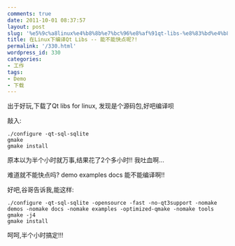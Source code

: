 ```yaml
---
comments: true
date: 2011-10-01 08:37:57
layout: post
slug: '%e5%9c%a8linux%e4%b8%8b%e7%bc%96%e8%af%91qt-libs-%e8%83%bd%e4%b8%8d%e8%83%bd%e5%bf%ab%e7%82%b9%e5%91%a2'
title: 在Linux下编译Qt Libs -- 能不能快点呢?!
permalink: '/330.html'
wordpress_id: 330
categories:
- 工作
tags:
- Demo
- 下载
---
```


出于好玩,下载了Qt libs for linux, 发现是个源码包,好吧编译呗

敲入:

    
    
    ./configure -qt-sql-sqlite
    gmake
    gmake install
    


原本以为半个小时就万事,结果花了2个多小时!! 我吐血啊...

难道就不能快点吗? demo examples docs 能不能编译啊!!

好吧,谷哥告诉我,能这样:

    
    
    ./configure -qt-sql-sqlite -opensource -fast -no-qt3support -nomake demos -nomake docs -nomake examples -optimized-qmake -nomake tools
    gmake -j4
    gmake install
    



呵呵,半个小时搞定!!!
